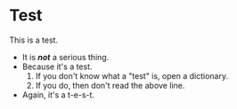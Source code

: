 # Test

This is a test.

* It is ***not*** a serious thing.
* Because it's a test.
  1. If you don't know what a "test" is, open a dictionary.
  2. If you do, then don't read the above line.
* Again, it's a t-e-s-t.
